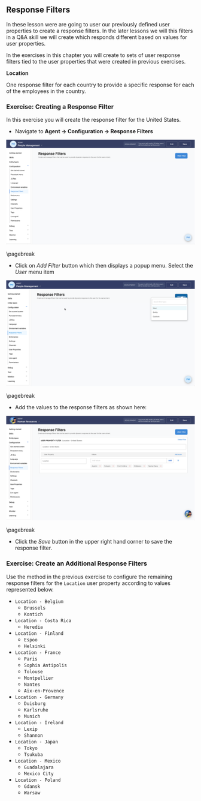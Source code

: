 ## Response Filters

In these lesson were are going to user our previously defined user properties
to create a response filters. In the later lessons we will this filters in
a Q&A skill we will create which responds different based on values for
user properties.

In the exercises in this chapter you will create to sets of user response filters tied to the user properties
that were created in previous exercises.

**Location**

One response filter for each country to provide a specific response for each of the employees in the country.

### Exercise: Creating a Response Filter

In this exercise you will create the response filter for the United States.

- Navigate to **Agent -> Configuration -> Response Filters**

![Response Filter configuration](contents/hr-agent/images/response-filter-builder.png)

\pagebreak

- Click on _Add Filter_ button which then displays a popup menu. Select the _User_ menu item

![Create Response Filter dialog](contents/hr-agent/images/response-filter-dialog.png)

\pagebreak

- Add the values to the response filters as shown here:

![Response Filter values](contents/hr-agent/images/response-filter-usa-values.png)

\pagebreak

- Click the _Save_ button in the upper right hand corner to save the response filter.

### Exercise: Create an Additional Response Filters

Use the method in the previous exercise to configure the remaining response filters for the `Location` user property
according to values represented below.

* `Location - Belgium`
    - `Brussels`
    - `Kontich`
* `Location - Costa Rica`
    - `Heredia`
* `Location - Finland`
    - `Espoo`
    - `Helsinki`
* `Location - France`
    - `Paris`
    - `Sophia Antipolis`
    - `Tolouse`
    - `Montpellier`
    - `Nantes`
    - `Aix-en-Provence`
* `Location - Germany`
    - `Duisburg`
    - `Karlsruhe`
    - `Munich`
* `Location - Ireland`
    - `Lexip`
    - `Shannon`
* `Location - Japan`
    - `Tokyo`
    - `Tsukuba`
* `Location - Mexico`
    - `Guadalajara`
    - `Mexico City`
* `Location - Poland`
    - `Gdansk`
    - `Warsaw`


